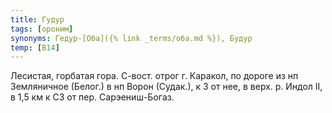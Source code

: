 ```yaml
---
title: Гудур
tags: [ороним]
synonyms: Гедур-[Оба]({% link _terms/оба.md %}), Будур
temp: [В14]
---
```


Лесистая, горбатая гора. С-вост. отрог г. Каракол, по дороге из нп Земляничное
(Белог.) в нп Ворон (Судак.), к З от нее, в верх. р. Индол II, в 1,5 км к СЗ от
пер. Сарэениш-Богаз.
